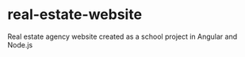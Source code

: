 # real-estate-website
Real estate agency website created as a school project in Angular and Node.js
